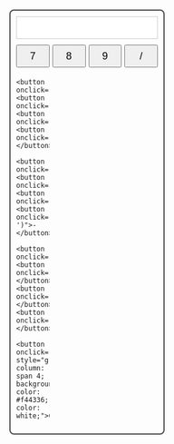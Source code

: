 <!DOCTYPE html>
<html lang="en">
<head>
<meta charset="UTF-8" />
<meta name="viewport" content="width=device-width, initial-scale=1" />
<title>Simple Calculator</title>
<style>
  body { font-family: Arial, sans-serif; }
  .calculator {
    width: 250px;
    margin: 50px auto;
    padding: 10px;
    border: 2px solid #444;
    border-radius: 8px;
  }
  .display {
    width: 100%;
    height: 40px;
    font-size: 20px;
    margin-bottom: 10px;
    text-align: right;
    padding: 5px;
    border: 1px solid #ccc;
  }
  .buttons {
    display: grid;
    grid-template-columns: repeat(4, 1fr);
    gap: 5px;
  }
  button {
    height: 40px;
    font-size: 18px;
    cursor: pointer;
  }
</style>
</head>
<body>
<div class="calculator">
  <input type="text" class="display" id="display" readonly />
  <div class="buttons">
    <button onclick="appendToDisplay('7')">7</button>
    <button onclick="appendToDisplay('8')">8</button>
    <button onclick="appendToDisplay('9')">9</button>
    <button onclick="appendToDisplay('/')">/</button>

    <button onclick="appendToDisplay('4')">4</button>
    <button onclick="appendToDisplay('5')">5</button>
    <button onclick="appendToDisplay('6')">6</button>
    <button onclick="appendToDisplay('*')">*</button>

    <button onclick="appendToDisplay('1')">1</button>
    <button onclick="appendToDisplay('2')">2</button>
    <button onclick="appendToDisplay('3')">3</button>
    <button onclick="appendToDisplay('-')">-</button>

    <button onclick="appendToDisplay('0')">0</button>
    <button onclick="appendToDisplay('.')">.</button>
    <button onclick="calculateResult()">=</button>
    <button onclick="appendToDisplay('+')">+</button>

    <button onclick="clearDisplay()" style="grid-column: span 4; background-color: #f44336; color: white;">Clear</button>
  </div>
</div>

<script>
  const display = document.getElementById('display');

  function appendToDisplay(value) {
    display.value += value;
  }

  function calculateResult() {
    try {
      display.value = eval(display.value);
    } catch (e) {
      display.value = 'Error';
    }
  }

  function clearDisplay() {
    display.value = '';
  }
</script>
</body>
</html>

